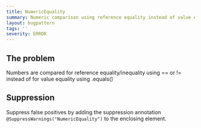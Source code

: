 ```yaml
---
title: NumericEquality
summary: Numeric comparison using reference equality instead of value equality
layout: bugpattern
tags: ''
severity: ERROR
---
```


<!--
*** AUTO-GENERATED, DO NOT MODIFY ***
To make changes, edit the @BugPattern annotation or the explanation in docs/bugpattern.
-->


## The problem
Numbers are compared for reference equality/inequality using == or != instead of
for value equality using .equals()

## Suppression
Suppress false positives by adding the suppression annotation `@SuppressWarnings("NumericEquality")` to the enclosing element.
